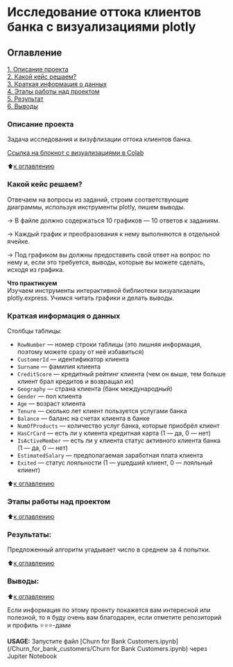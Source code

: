 # Исследование оттока клиентов банка с визуализациями plotly

## Оглавление  
[1. Описание проекта](README.md#описание-проекта)  
[2. Какой кейс решаем?](README.md#какой-кейс-решаем)  
[3. Краткая информация о данных](README.md#краткая-информация-о-данных)  
[4. Этапы работы над проектом](README.md#этапы-работы-над-проектом)  
[5. Результат](README.md#результат)    
[6. Выводы](README.md#выводы) 

### Описание проекта    
Задача исследования и визуфлизации оттока клиентов банка.

[Ссылка на блокнот с визуализациями в Colab](https://colab.research.google.com/drive/16ERbXhBbHx_KsHf53Lknji7cQWhLzL8d?usp=sharing) 

:arrow_up:[к оглавлению](README.md#оглавление)


### Какой кейс решаем?    
Отвечаем на вопросы из заданий, строим соответствующие диаграммы, используя инструменты plotly, пишем выводы.

→ В файле должно содержаться 10 графиков — 10 ответов к заданиям.

→ Каждый график и преобразования к нему выполняются в отдельной ячейке.

→ Под графиком вы должны предоставить свой ответ на вопрос по нему и, если это требуется, выводы, которые вы можете сделать, исходя из графика.


**Что практикуем**     
Изучаем инструменты интерактивной библиотеки визуализации plotly.express. Учимся читать графики и делать выводы.

### Краткая информация о данных

Столбцы таблицы:

- `RowNumber` — номер строки таблицы (это лишняя информация, поэтому можете сразу от неё избавиться)
- `CustomerId` — идентификатор клиента
- `Surname` — фамилия клиента
- `CreditScore` — кредитный рейтинг клиента (чем он выше, тем больше клиент брал кредитов и возвращал их)
- `Geography` — страна клиента (банк международный)
- `Gender` — пол клиента
- `Age` — возраст клиента
- `Tenure` — сколько лет клиент пользуется услугами банка
- `Balance` — баланс на счетах клиента в банке
- `NumOfProducts` — количество услуг банка, которые приобрёл клиент
- `HasCrCard` — есть ли у клиента кредитная карта (1 — да, 0 — нет)
- `IsActiveMember` — есть ли у клиента статус активного клиента банка (1 — да, 0 — нет)
- `EstimatedSalary` — предполагаемая заработная плата клиента
- `Exited` — статус лояльности (1 — ушедший клиент, 0 — лояльный клиент)
  
:arrow_up:[к оглавлению](README.md#оглавление)


### Этапы работы над проектом  



:arrow_up:[к оглавлению](README.md#оглавление)


### Результаты:  

Предложенный алгоритм угадывает число в среднем за 4 попытки.

:arrow_up:[к оглавлению](README.md#оглавление)


### Выводы:  



:arrow_up:[к оглавлению](README.md#оглавление)


Если информация по этому проекту покажется вам интересной или полезной, то я буду очень вам благодарен, если отметите репозиторий и профиль ⭐️⭐️⭐️-дами


**USAGE:** Запустите файл [Churn for Bank Customers.ipynb](/Churn_for_bank_customers/Churn for Bank Customers.ipynb) через Jupiter Notebook

